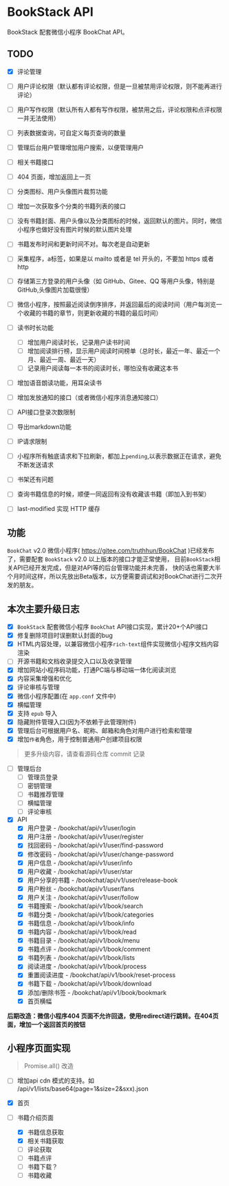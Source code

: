 # BookStack API

BookStack 配套微信小程序 BookChat API。

## TODO

- [x] 评论管理
- [ ] 用户评论权限（默认都有评论权限，但是一旦被禁用评论权限，则不能再进行评论）
- [ ] 用户写作权限（默认所有人都有写作权限，被禁用之后，评论权限和点评权限一并无法使用）
- [ ] 列表数据查询，可自定义每页查询的数量
- [ ] 管理后台用户管理增加用户搜索，以便管理用户
- [ ] 相关书籍接口
- [ ] 404 页面，增加返回上一页
- [ ] 分类图标、用户头像图片裁剪功能
- [ ] 增加一次获取多个分类的书籍列表的接口
- [ ] 没有书籍封面、用户头像以及分类图标的时候，返回默认的图片。同时，微信小程序也做好没有图片时候的默认图片处理
- [ ] 书籍发布时间和更新时间不对。每次老是自动更新
- [ ] 采集程序，a标签，如果是以 mailto 或者是 tel 开头的，不要加 https 或者 http
- [ ] 存储第三方登录的用户头像（如 GitHub、Gitee、QQ 等用户头像，特别是GitHub,头像图片加载很慢）
- [ ] 微信小程序，按照最近阅读倒序排序，并返回最后的阅读时间（用户每浏览一个收藏的书籍的章节，则更新收藏的书籍的最后时间）

- [ ] 读书时长功能
    - [ ] 增加用户阅读时长，记录用户读书时间
    - [ ] 增加阅读排行榜，显示用户阅读时间榜单（总时长，最近一年、最近一个月、最近一周、最近一天）
    - [ ] 记录用户阅读每一本书的阅读时长，哪怕没有收藏这本书

- [ ] 增加语音朗读功能，用耳朵读书
- [ ] 增加发放通知的接口（或者微信小程序消息通知接口）
- [ ] API接口登录次数限制
- [ ] 导出markdown功能
- [ ] IP请求限制
- [ ] 小程序所有触底请求和下拉刷新，都加上`pending`,以表示数据正在请求，避免不断发送请求
- [ ] 书架还有问题
- [ ] 查询书籍信息的时候，顺便一同返回有没有收藏该书籍（即加入到书架）
- [ ] last-modified 实现 HTTP 缓存

## 功能

`BookChat` v2.0 微信小程序( https://gitee.com/truthhun/BookChat )已经发布了，需要配套 `BookStack` v2.0 以上版本的接口才能正常使用，
目前`BookStack`相关API已经开发完成，但是对API等的后台管理功能并未完善，
快的话也需要大半个月时间这样，所以先放出Beta版本，以方便需要调试和对BookChat进行二次开发的朋友。

## 本次主要升级日志

- [x] `BookStack` 配套微信小程序 `BookChat` API接口实现，累计20+个API接口
- [x] 修复删除项目时误删默认封面的bug
- [x] HTML内容处理，以兼容微信小程序`rich-text`组件实现微信小程序文档内容渲染
- [ ] 开源书籍和文档收录提交入口以及收录管理
- [x] 增加网站小程序码功能，打通PC端与移动端一体化阅读浏览
- [x] 内容采集增强和优化
- [x] 评论审核与管理
- [x] 微信小程序配置(在 `app.conf` 文件中)
- [x] 横幅管理
- [x] 支持 `epub` 导入
- [x] 隐藏附件管理入口(因为不依赖于此管理附件)
- [x] 管理后台可根据用户名、昵称、邮箱和角色对用户进行检索和管理
- [x] 增加`作者`角色，用于控制普通用户创建项目权限

> 更多升级内容，请查看源码仓库 commit 记录


- [ ] 管理后台
    - [ ] 管理员登录
    - [ ] 密钥管理
    - [ ] 书籍推荐管理
    - [ ] 横幅管理
    - [ ] 评论审核
    
- [x] API
    - [x] 用户登录 - /bookchat/api/v1/user/login
    - [x] 用户注册 - /bookchat/api/v1/user/register
    - [x] 找回密码 - /bookchat/api/v1/user/find-password
    - [x] 修改密码 - /bookchat/api/v1/user/change-password
    - [x] 用户信息 - /bookchat/api/v1/user/info
    - [x] 用户收藏 - /bookchat/api/v1/user/star
    - [x] 用户分享的书籍 - /bookchat/api/v1/user/release-book
    - [x] 用户粉丝 - /bookchat/api/v1/user/fans
    - [x] 用户关注 - /bookchat/api/v1/user/follow
    - [x] 书籍搜索 - /bookchat/api/v1/book/search
    - [x] 书籍分类 - /bookchat/api/v1/book/categories
    - [x] 书籍信息 - /bookchat/api/v1/book/info
    - [x] 书籍内容 - /bookchat/api/v1/book/read
    - [x] 书籍目录 - /bookchat/api/v1/book/menu
    - [x] 书籍点评 - /bookchat/api/v1/book/comment
    - [x] 书籍列表 - /bookchat/api/v1/book/lists
    - [x] 阅读进度 - /bookchat/api/v1/book/process
    - [x] 重置阅读进度 - /bookchat/api/v1/book/reset-process
    - [x] 书籍下载 - /bookchat/api/v1/book/download
    - [x] 添加/删除书签 - /bookchat/api/v1/book/bookmark
    - [x] 首页横幅
    
**后期改造：微信小程序404 页面不允许回退，使用redirect进行跳转。在404页面，增加一个返回首页的按钮**
    
    
## 小程序页面实现
> Promise.all() 改造

- [ ] 增加api cdn 模式的支持。如 /api/v1/lists/base64(page=1&size=2&sxx).json

- [x] 首页
- [ ] 书籍介绍页面
    - [x] 书籍信息获取
    - [x] 相关书籍获取
    - [ ] 评论获取
    - [ ] 书籍点评
    - [ ] 书籍下载？
    - [ ] 书籍收藏